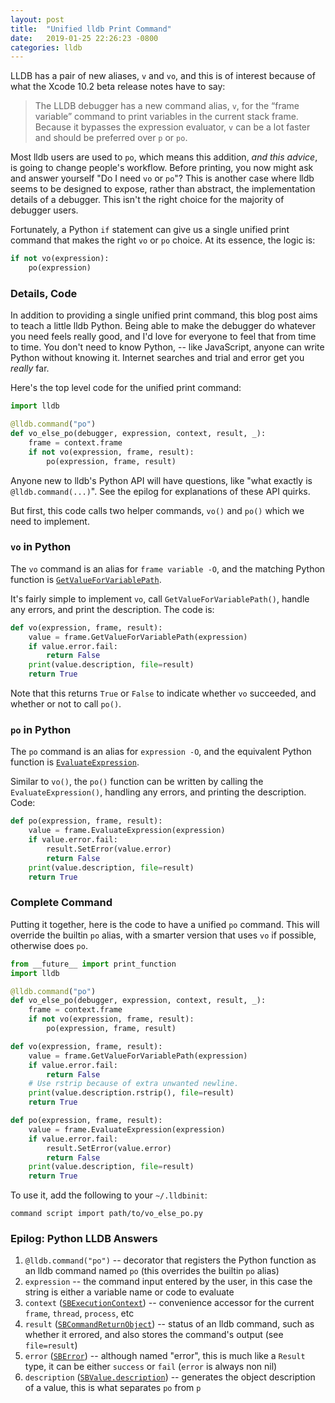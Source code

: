```yaml
---
layout: post
title:  "Unified lldb Print Command"
date:   2019-01-25 22:26:23 -0800
categories: lldb
---
```


LLDB has a pair of new aliases, `v` and `vo`, and this is of interest because of what the Xcode 10.2 beta release notes have to say:

> The LLDB debugger has a new command alias, `v`, for the “frame variable” command to print variables in the current stack frame. Because it bypasses the expression evaluator, `v` can be a lot faster and should be preferred over `p` or `po`.

Most lldb users are used to `po`, which means this addition, _and this advice_, is going to change people's workflow. Before printing, you now might ask and answer yourself "Do I need `vo` or `po`"? This is another case where lldb seems to be designed to expose, rather than abstract, the implementation details of a debugger. This isn't the right choice for the majority of debugger users.

Fortunately, a Python `if` statement can give us a single unified print command that makes the right `vo` or `po` choice. At its essence, the logic is:

```python
if not vo(expression):
    po(expression)
```

### Details, Code

In addition to providing a single unified print command, this blog post aims to teach a little lldb Python. Being able to make the debugger do whatever you need feels really good, and I'd love for everyone to feel that from time to time. You don't need to know Python, -- like JavaScript, anyone can write Python without knowing it. Internet searches and trial and error get you _really_ far.

Here's the top level code for the unified print command:

```python
import lldb

@lldb.command("po")
def vo_else_po(debugger, expression, context, result, _):
    frame = context.frame
    if not vo(expression, frame, result):
        po(expression, frame, result)
```

Anyone new to lldb's Python API will have questions, like "what exactly is `@lldb.command(...)`". See the epilog for explanations of these API quirks.

But first, this code calls two helper commands, `vo()` and `po()` which we need to implement.

### `vo` in Python

The `vo` command is an alias for `frame variable -O`, and the matching Python function is [`GetValueForVariablePath`](https://lldb.llvm.org/python_reference/lldb.SBFrame-class.html#GetValueForVariablePath).

It's fairly simple to implement `vo`, call `GetValueForVariablePath()`, handle any errors, and print the description. The code is:

```python
def vo(expression, frame, result):
    value = frame.GetValueForVariablePath(expression)
    if value.error.fail:
        return False
    print(value.description, file=result)
    return True
```

Note that this returns `True` or `False` to indicate whether `vo` succeeded, and whether or not to call `po()`. 

### `po` in Python

The `po` command is an alias for `expression -O`, and the equivalent Python function is [`EvaluateExpression`](https://lldb.llvm.org/python_reference/lldb.SBFrame-class.html#EvaluateExpression).

Similar to `vo()`, the `po()` function can be written by calling the `EvaluateExpression()`, handling any errors, and printing the description. Code:

```python
def po(expression, frame, result):
    value = frame.EvaluateExpression(expression)
    if value.error.fail:
        result.SetError(value.error)
        return False
    print(value.description, file=result)
    return True
```

### Complete Command

Putting it together, here is the code to have a unified `po` command. This will override the builtin `po` alias, with a smarter version that uses `vo` if possible, otherwise does `po`.

```python
from __future__ import print_function
import lldb

@lldb.command("po")
def vo_else_po(debugger, expression, context, result, _):
    frame = context.frame
    if not vo(expression, frame, result):
        po(expression, frame, result)

def vo(expression, frame, result):
    value = frame.GetValueForVariablePath(expression)
    if value.error.fail:
        return False
    # Use rstrip because of extra unwanted newline.
    print(value.description.rstrip(), file=result)
    return True

def po(expression, frame, result):
    value = frame.EvaluateExpression(expression)
    if value.error.fail:
        result.SetError(value.error)
        return False
    print(value.description, file=result)
    return True
```

To use it, add the following to your `~/.lldbinit`:

```
command script import path/to/vo_else_po.py
```

### Epilog: Python LLDB Answers

1. `@lldb.command("po")` -- decorator that registers the Python function as an lldb command named `po` (this overrides the builtin `po` alias)
2. `expression` -- the command input entered by the user, in this case the string is either a variable name or code to evaluate
3. `context` ([`SBExecutionContext`](https://lldb.llvm.org/python_reference/lldb.SBExecutionContext-class.html)) -- convenience accessor for the current `frame`, `thread`, `process`, etc
4. `result` ([`SBCommandReturnObject`](https://lldb.llvm.org/python_reference/lldb.SBCommandReturnObject-class.html)) -- status of an lldb command, such as whether it errored, and also stores the command's output (see `file=result`)
5. `error` ([`SBError`](https://lldb.llvm.org/python_reference/lldb.SBError-class.html)) -- although named "error", this is much like a `Result` type, it can be either `success` or `fail` (`error` is always non nil)
6. `description` ([`SBValue.description`](https://lldb.llvm.org/python_reference/lldb.SBValue-class.html#description)) -- generates the object description of a value, this is what separates `po` from `p`
